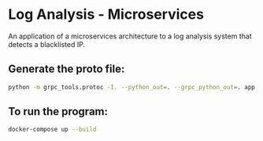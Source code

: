 # Log Analysis - Microservices

An application of a microservices architecture to a log analysis system that detects a blacklisted IP.

## Generate the proto file:
```bash
python -m grpc_tools.protoc -I. --python_out=. --grpc_python_out=. app.proto
```

## To run the program:
```bash
docker-compose up --build
```
